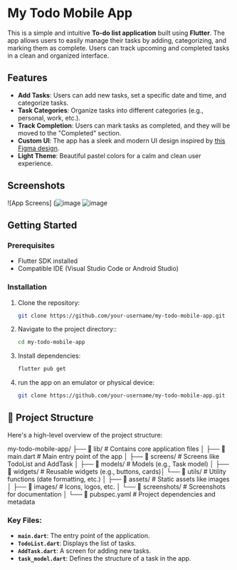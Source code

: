 # My Todo Mobile App

This is a simple and intuitive **To-do list application** built using **Flutter**. The app allows users to easily manage their tasks by adding, categorizing, and marking them as complete. Users can track upcoming and completed tasks in a clean and organized interface.

## Features

- **Add Tasks**: Users can add new tasks, set a specific date and time, and categorize tasks.
- **Task Categories**: Organize tasks into different categories (e.g., personal, work, etc.).
- **Track Completion**: Users can mark tasks as completed, and they will be moved to the "Completed" section.
- **Custom UI**: The app has a sleek and modern UI design inspired by [this Figma design](https://www.figma.com/design/TIRrsoHg0EC2gEmzzKB2uZ/Todo-Mobile-App-(Community)-(Community)?node-id=10-2762&node-type=canvas&t=75ePhm89Q9TVyblc-0).
- **Light Theme**: Beautiful pastel colors for a calm and clean user experience.

## Screenshots

![App Screens] 
(![image](https://github.com/user-attachments/assets/9388b894-d2f6-4f8f-9280-1bff80db6900)
![image](https://github.com/user-attachments/assets/fd3e2a28-7abc-404e-a19d-68dfddcacc1c)


## Getting Started

### Prerequisites

- Flutter SDK installed
- Compatible IDE (Visual Studio Code or Android Studio)

### Installation

1. Clone the repository:

   ```bash
   git clone https://github.com/your-username/my-todo-mobile-app.git

2. Navigate to the project directory::

   ```bash
   cd my-todo-mobile-app

3. Install dependencies:

   ```bash
   flutter pub get
   
4. run the app on an emulator or physical device:

   ```bash
   git clone https://github.com/your-username/my-todo-mobile-app.git

## 📂 Project Structure

Here's a high-level overview of the project structure:

my-todo-mobile-app/ 
├── 📁 lib/ # Contains core application files │ 
├── 📄 main.dart # Main entry point of the app │ 
├── 📁 screens/ # Screens like TodoList and AddTask │ 
├── 📁 models/ # Models (e.g., Task model) │ 
├── 📁 widgets/ # Reusable widgets (e.g., buttons, cards)│
└── 📁 utils/ # Utility functions (date formatting, etc.) │ 
├── 📁 assets/ # Static assets like images │ 
├── 📁 images/ # Icons, logos, etc. │ 
└── 📁 screenshots/ # Screenshots for documentation │
└── 📄 pubspec.yaml # Project dependencies and metadata



### Key Files:

- **`main.dart`**: The entry point of the application.
- **`TodoList.dart`**: Displays the list of tasks.
- **`AddTask.dart`**: A screen for adding new tasks.
- **`task_model.dart`**: Defines the structure of a task in the app.

